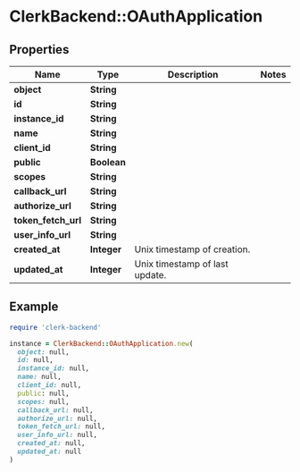# ClerkBackend::OAuthApplication

## Properties

| Name | Type | Description | Notes |
| ---- | ---- | ----------- | ----- |
| **object** | **String** |  |  |
| **id** | **String** |  |  |
| **instance_id** | **String** |  |  |
| **name** | **String** |  |  |
| **client_id** | **String** |  |  |
| **public** | **Boolean** |  |  |
| **scopes** | **String** |  |  |
| **callback_url** | **String** |  |  |
| **authorize_url** | **String** |  |  |
| **token_fetch_url** | **String** |  |  |
| **user_info_url** | **String** |  |  |
| **created_at** | **Integer** | Unix timestamp of creation.  |  |
| **updated_at** | **Integer** | Unix timestamp of last update.  |  |

## Example

```ruby
require 'clerk-backend'

instance = ClerkBackend::OAuthApplication.new(
  object: null,
  id: null,
  instance_id: null,
  name: null,
  client_id: null,
  public: null,
  scopes: null,
  callback_url: null,
  authorize_url: null,
  token_fetch_url: null,
  user_info_url: null,
  created_at: null,
  updated_at: null
)
```

